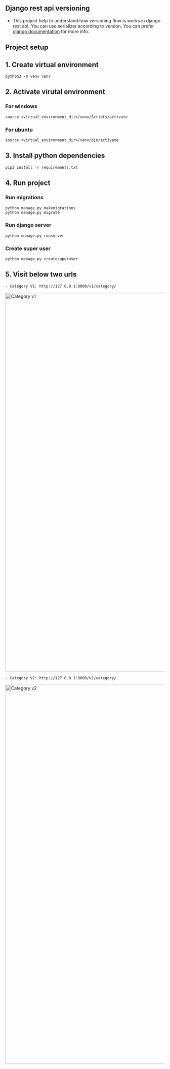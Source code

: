 ## Django rest api versioning
- This project help to understand how versioning flow is works in django rest api. You can use serializer according to version. You can prefer [django documentation](https://www.django-rest-framework.org/api-guide/versioning/) for more info.

## Project setup
## 1. Create virtual environment

    python3 -m venv venv

## 2. Activate virutal environment

### For windows
    source <virtual_environment_dir>/venv/Scripts/activate

### For ubuntu
    source <virtual_environment_dir>/venv/bin/activate


## 3. Install python dependencies
    pip3 install -r requirements.txt

## 4. Run project

### Run migrations
    python manage.py makemigrations
    python manage.py migrate

### Run django server
    python manage.py runserver

### Create super user
    python manage.py createsuperuser

## 5. Visit below two urls
    - Category V1: http://127.0.0.1:8000/v1/category/

<img width="1192" alt="Category v1" src="https://user-images.githubusercontent.com/25084128/176759567-e820e9c2-d723-4460-a7bd-da611f3a134e.png">

    - Category V2: http://127.0.0.1:8000/v2/category/

<img width="1194" alt="Category v2" src="https://user-images.githubusercontent.com/25084128/176759457-13f7a66b-322a-43ff-8b80-67c26e97290c.png">
